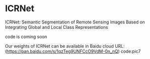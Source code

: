 # ICRNet
ICRNet: Semantic Segmentation of Remote Sensing Images Based on Integrating Global and Local Class Representations

code is coming soon

Our weights of ICRNet can be available in Baidu cloud URL:
(https://pan.baidu.com/s/1qzTeg9UNFCcO9VdM-0n_nQ)
code:pic7


